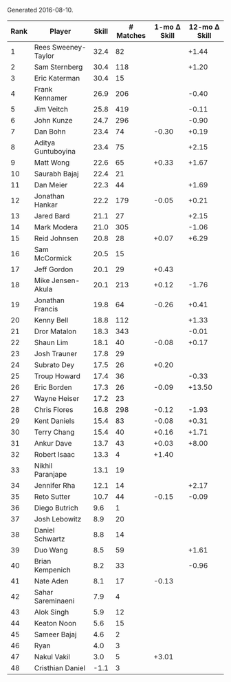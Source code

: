 Generated 2016-08-10.

| Rank | Player              | Skill | # Matches | 1-mo Δ Skill | 12-mo Δ Skill |
|------|---------------------|-------|-----------|--------------|---------------|
|    1 | Rees Sweeney-Taylor |  32.4 |        82 |              |         +1.44 |
|    2 | Sam Sternberg       |  30.4 |       118 |              |         +1.20 |
|    3 | Eric Katerman       |  30.4 |        15 |              |               |
|    4 | Frank Kennamer      |  26.9 |       206 |              |         -0.40 |
|    5 | Jim Veitch          |  25.8 |       419 |              |         -0.11 |
|    6 | John Kunze          |  24.7 |       296 |              |         -0.90 |
|    7 | Dan Bohn            |  23.4 |        74 |        -0.30 |         +0.19 |
|    8 | Aditya Guntuboyina  |  23.4 |        75 |              |         +2.15 |
|    9 | Matt Wong           |  22.6 |        65 |        +0.33 |         +1.67 |
|   10 | Saurabh Bajaj       |  22.4 |        21 |              |               |
|   11 | Dan Meier           |  22.3 |        44 |              |         +1.69 |
|   12 | Jonathan Hankar     |  22.2 |       179 |        -0.05 |         +0.21 |
|   13 | Jared Bard          |  21.1 |        27 |              |         +2.15 |
|   14 | Mark Modera         |  21.0 |       305 |              |         -1.06 |
|   15 | Reid Johnsen        |  20.8 |        28 |        +0.07 |         +6.29 |
|   16 | Sam McCormick       |  20.5 |        15 |              |               |
|   17 | Jeff Gordon         |  20.1 |        29 |        +0.43 |               |
|   18 | Mike Jensen-Akula   |  20.1 |       213 |        +0.12 |         -1.76 |
|   19 | Jonathan Francis    |  19.8 |        64 |        -0.26 |         +0.41 |
|   20 | Kenny Bell          |  18.8 |       112 |              |         +1.33 |
|   21 | Dror Matalon        |  18.3 |       343 |              |         -0.01 |
|   22 | Shaun Lim           |  18.1 |        40 |        -0.08 |         +0.17 |
|   23 | Josh Trauner        |  17.8 |        29 |              |               |
|   24 | Subrato Dey         |  17.5 |        26 |        +0.20 |               |
|   25 | Troup Howard        |  17.4 |        36 |              |         -0.33 |
|   26 | Eric Borden         |  17.3 |        26 |        -0.09 |        +13.50 |
|   27 | Wayne Heiser        |  17.2 |        23 |              |               |
|   28 | Chris Flores        |  16.8 |       298 |        -0.12 |         -1.93 |
|   29 | Kent Daniels        |  15.4 |        83 |        -0.08 |         +0.31 |
|   30 | Terry Chang         |  15.4 |        40 |        +0.16 |         +1.71 |
|   31 | Ankur Dave          |  13.7 |        43 |        +0.03 |         +8.00 |
|   32 | Robert Isaac        |  13.3 |         4 |        +1.40 |               |
|   33 | Nikhil Paranjape    |  13.1 |        19 |              |               |
|   34 | Jennifer Rha        |  12.1 |        14 |              |         +2.17 |
|   35 | Reto Sutter         |  10.7 |        44 |        -0.15 |         -0.09 |
|   36 | Diego Butrich       |   9.6 |         1 |              |               |
|   37 | Josh Lebowitz       |   8.9 |        20 |              |               |
|   38 | Daniel Schwartz     |   8.8 |        14 |              |               |
|   39 | Duo Wang            |   8.5 |        59 |              |         +1.61 |
|   40 | Brian Kempenich     |   8.2 |        33 |              |         -0.96 |
|   41 | Nate Aden           |   8.1 |        17 |        -0.13 |               |
|   42 | Sahar Sareminaeni   |   7.9 |         4 |              |               |
|   43 | Alok Singh          |   5.9 |        12 |              |               |
|   44 | Keaton Noon         |   5.6 |        15 |              |               |
|   45 | Sameer Bajaj        |   4.6 |         2 |              |               |
|   46 | Ryan                |   4.0 |         3 |              |               |
|   47 | Nakul Vakil         |   3.0 |         5 |        +3.01 |               |
|   48 | Cristhian Daniel    |  -1.1 |         3 |              |               |